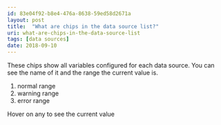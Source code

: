 ```yaml
---
id: 83e04f92-b8e4-476a-8638-59ed58d2671a
layout: post
title:  "What are chips in the data source list?"
uri: what-are-chips-in-the-data-source-list
tags: [data sources]
date: 2018-09-10
---
```


These chips show all variables configured for each data source. You can see the name of it and the range the current 
value is.

<!--more-->

1.  normal range
2.  warning range
3.  error range

Hover on any to see the current value
